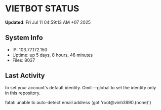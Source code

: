 # VIETBOT STATUS
**Updated**: Fri Jul 11 04:59:13 AM +07 2025

## System Info
- IP: 103.77.172.150
- Uptime: up 5 days, 8 hours, 46 minutes
- Files: 8037

## Last Activity

to set your account's default identity.
Omit --global to set the identity only in this repository.

fatal: unable to auto-detect email address (got 'root@vinh3690.(none)')
